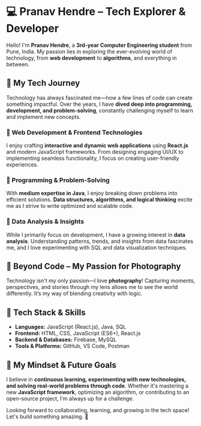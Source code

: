 # 💻 Pranav Hendre – Tech Explorer & Developer  

Hello! I'm **Pranav Hendre**, a **3rd-year Computer Engineering student** from Pune, India. My passion lies in exploring the ever-evolving world of technology, from **web development** to **algorithms**, and everything in between.  

## 🚀 My Tech Journey  
Technology has always fascinated me—how a few lines of code can create something impactful. Over the years, I have **dived deep into programming, development, and problem-solving**, constantly challenging myself to learn and implement new concepts.  

### 🔹 Web Development & Frontend Technologies  
I enjoy crafting **interactive and dynamic web applications** using **React.js** and modern JavaScript frameworks. From designing engaging UI/UX to implementing seamless functionality, I focus on creating user-friendly experiences.  

### 🔹 Programming & Problem-Solving  
With **medium expertise in Java**, I enjoy breaking down problems into efficient solutions. **Data structures, algorithms, and logical thinking** excite me as I strive to write optimized and scalable code.  

### 🔹 Data Analysis & Insights  
While I primarily focus on development, I have a growing interest in **data analysis**. Understanding patterns, trends, and insights from data fascinates me, and I love experimenting with SQL and data visualization techniques.  

## 📸 Beyond Code – My Passion for Photography  
Technology isn't my only passion—I love **photography**! Capturing moments, perspectives, and stories through my lens allows me to see the world differently. It’s my way of blending creativity with logic.  

## 🔧 Tech Stack & Skills  
- **Languages:** JavaScript (React.js), Java, SQL  
- **Frontend:** HTML, CSS, JavaScript (ES6+), React.js  
- **Backend & Databases:** Firebase, MySQL  
- **Tools & Platforms:** GitHub, VS Code, Postman  

## 🌟 My Mindset & Future Goals  
I believe in **continuous learning, experimenting with new technologies, and solving real-world problems through code**. Whether it's mastering a new **JavaScript framework**, optimizing an algorithm, or contributing to an open-source project, I'm always up for a challenge.  

Looking forward to collaborating, learning, and growing in the tech space! Let's build something amazing. 🚀


